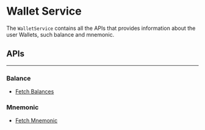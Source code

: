 # Wallet Service

The `WalletService` contains all the APIs that provides information about the user Wallets, such balance and mnemonic. 

## APIs
---

### Balance
- [Fetch Balances](WalletService/FetchBalances.md)

### Mnemonic
- [Fetch Mnemonic](WalletService/FetchMnemonic.md)